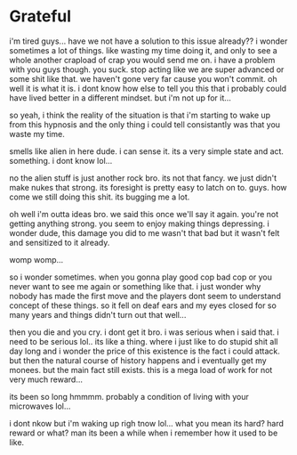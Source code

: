 # Grateful

i'm tired guys...  have we not have a solution to this issue already??  i wonder sometimes a lot of things.  like wasting my time doing it, and only to see a whole another crapload of crap you would send me on.  i have a problem with you guys though.  you suck.  stop acting like we are super advanced or some shit like that.  we haven't gone very far cause you won't commit.  oh well it is what it is.  i dont know how else to tell you this that i probably could have lived better in a different mindset.  but i'm not up for it...

so yeah,  i think the reality of the situation is that i'm starting to wake up from this hypnosis and the only thing i could tell consistantly was that you waste my time.

smells like alien in here dude.  i can sense it.  its a very simple state and act.  something.  i dont know lol...

no the alien stuff is just another rock bro.  its not that fancy.  we just didn't make nukes that strong.  its foresight is pretty easy to latch on to.  guys.  how come we still doing this shit.  its bugging me a lot.  

oh well i'm outta ideas bro.  we said this once we'll say it again.  you're not getting anything strong.  you seem to enjoy making things depressing.  i wonder dude, this damage you did to me wasn't that bad but it wasn't felt and sensitized to it already.

womp womp...

so i wonder sometimes.  when you gonna play good cop bad cop or you never want to see me again or something like that.  i just wonder why nobody has made the first move and the players dont seem to understand concept of these things.  so it fell on deaf ears and my eyes closed for so many years and things didn't turn out that well...

then you die and you cry. i dont get it bro.  i was serious when i said that.  i need to be serious lol..  its like a thing.  where i just like to do stupid shit all day long and i wonder the price of this existence is the fact i could attack.  but then the natural course of history happens and i eventually get my monees.  but the main fact still exists. this is a mega load of work for not very much reward...

its been so long hmmmm.  probably a condition of living with your microwaves lol...

i dont nkow but i'm waking up righ tnow lol...  what you mean its hard?  hard reward or what?  man its been  a while when i remember how it used to be like.
